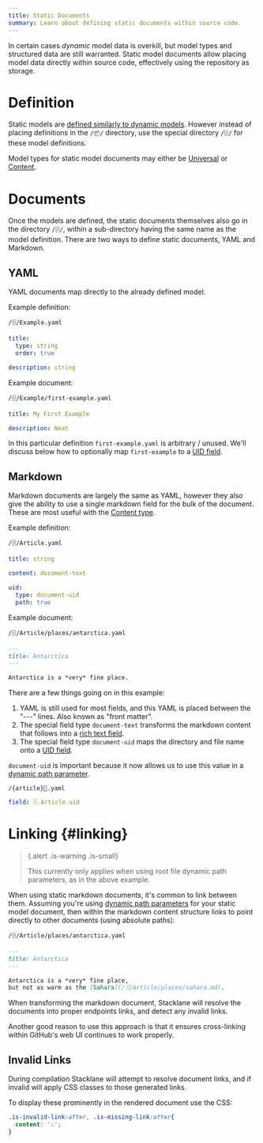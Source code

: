 ```yaml
---
title: Static Documents
summary: Learn about defining static documents within source code.
---
```


In certain cases *dynamic* model data is overkill, but model types and structured data are still warranted.
Static model documents allow placing model data directly within source code, effectively using the repository as storage.

# Definition

Static models are [defined similarly to dynamic models](/🗄/Article/models/types.md#definition).
However instead of placing definitions in the `/📦/` directory,
use the special directory `/🗄/` for these model definitions.

Model types for static model documents may either be
[Universal](/🗄/Article/models/types.md#universal) or [Content](/🗄/Article/models/types.md#content).

# Documents

Once the models are defined, the static documents themselves also go in the directory `/🗄/`,
within a sub-directory having the same name as the model definition.
There are two ways to define static documents, YAML and Markdown.

## YAML

YAML documents map directly to the already defined model.  

Example definition:

```file-name
/🗄/Example.yaml
```
```yaml
title:
  type: string
  order: true

description: string
```

Example document:

```file-name
/🗄/Example/first-example.yaml
```
```yaml
title: My First Example

description: Neat
```

In this particular definition `first-example.yaml` is arbitrary / unused.
We'll discuss below how to optionally map `first-example` to a [UID field](/🗄/Article/models/fields.md#uid).

## Markdown

Markdown documents are largely the same as YAML, however they also give 
the ability to use a single markdown field for the bulk of the document.
These are most useful with the [Content type](/🗄/Article/models/types.md#content). 
 
Example definition:
 
```file-name
/🗄/Article.yaml
```
```yaml
title: string

content: document-text

uid:
  type: document-uid
  path: true
```

Example document:

```file-name
/🗄/Article/places/antarctica.yaml
```
```markdown
---
title: Antarctica
---

Antarctica is a *very* fine place.
```

There are a few things going on in this example:

1. YAML is still used for most fields, and this YAML is placed between the "---" lines.  Also known as "front matter".
2. The special field type `document-text` transforms the markdown content that follows into a [rich text field](/🗄/Article/models/fields.md#rich).
3. The special field type `document-uid` maps the directory and file name onto a [UID field](/🗄/Article/models/fields.md#uid).

`document-uid` is important because it now allows us to use this value in a [dynamic path parameter](/🗄/Article/endpoints/dynamic.md).

```file-name
/{article}📎.yaml
```
```yaml
field: 🗄.Article.uid
```

# Linking {#linking}

> {.alert .is-warning .is-small}
>
> This currently only applies when using root file dynamic path parameters, as in the above example.

When using static markdown documents, it's common to link between them.
Assuming you're using [dynamic path parameters](/🗄/Article/endpoints/dynamic.md) for your
static model document, then within the markdown content structure
links to point directly to other documents (using absolute paths):

```file-name
/🗄/Article/places/antarctica.yaml
```
```markdown
---
title: Antarctica
---

Antarctica is a *very* fine place,
but not as warm as the [Sahara](/🗄/Article/places/sahara.md).
```

When transforming the markdown document, Stacklane will resolve
the documents into proper endpoints links, and detect any invalid links.

Another good reason to use this approach is that it ensures cross-linking within GitHub's
web UI continues to work properly.

## Invalid Links

During compilation Stacklane will attempt to resolve document links,
and if invalid will apply CSS classes to those generated links.

To display these prominently in the rendered document use the CSS:

```css
.is-invalid-link:after, .is-missing-link:after{
  content: '⚠️';
}
```
